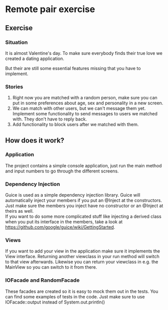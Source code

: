 # Remote pair exercise
## Exercise
### Situation
It is almost Valentine's day. 
To make sure everybody finds their true love we created a dating application.

But their are still some essential features missing that you have to implement.

### Stories
1. Right now you are matched with a random person, make sure you can put in some preferences about age, sex and personality in a new screen.
2. We can match with other users, but we can't message them yet. Implement some functionality to send messages to users we matched with. They don't have to reply back.
3. Add functionality to block users after we matched with them.

## How does it work?
### Application
The project contains a simple console application, just run the main method and input numbers to go through the different screens.

### Dependency Injection
Guice is used as a simple dependency injection library. Guice will automatically inject your members if you put an @Inject at the constructors.  
Just make sure the members you inject have no constructor or an @Inject at theirs as well.  
If you want to do some more complicated stuff like injecting a derived class when you put its interface in the members, take a look at https://github.com/google/guice/wiki/GettingStarted.

### Views
If you want to add your view in the application make sure it implements the View interface.
Returning another viewclass in your run method will switch to that view afterwards. Likewise you can return your viewclass in e.g. the MainView so you can switch to it from there.

### IOFacade and RandomFacade
These facades are created so it is easy to mock them out in the tests. You can find some examples of tests in the code.
Just make sure to use IOFacade::output instead of System.out.println()
